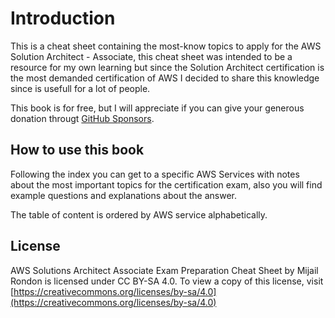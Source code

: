 Introduction
============

This is a cheat sheet containing the most-know topics to apply for the AWS Solution Architect - Associate, this cheat sheet was intended to be a resource for my own learning but since the Solution Architect certification is the most demanded certification of AWS I decided to share this knowledge since is usefull for a lot of people.

This book is for free, but I will appreciate if you can give your generous donation througt [GitHub Sponsors](https://github.com/sponsors/mijailr).

How to use this book
--------------------

Following the index you can get to a specific AWS Services with notes about the most important topics for the certification exam, also you will find example questions and explanations about the answer.

The table of content is ordered by AWS service alphabetically.

License
-------

AWS Solutions Architect Associate Exam Preparation Cheat Sheet by Mijail Rondon is licensed under CC BY-SA 4.0. To view a copy of this license, visit [https://creativecommons.org/licenses/by-sa/4.0](https://creativecommons.org/licenses/by-sa/4.0)
